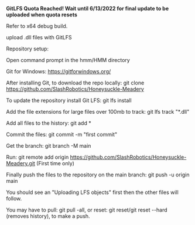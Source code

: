 **GitLFS Quota Reached! Wait until 6/13/2022 for final update to be uploaded when quota resets**

Refer to x64 debug build.

upload .dll files with GitLFS

Repository setup:

Open command prompt in the hmm/HMM directory

Git for Windows: https://gitforwindows.org/

After installing Git, to download the repo locally: git clone https://github.com/SlashRobotics/Honeysuckle-Meadery

To update the repository install Git LFS: git lfs install

Add the file extensions for large files over 100mb to track: git lfs track "*.dll"

Add all files to the history: git add *

Commit the files: git commit -m "first commit"

Get the branch: git branch -M main

Run: git remote add origin https://github.com/SlashRobotics/Honeysuckle-Meadery.git (First time only)

Finally push the files to the repository on the main branch: git push -u origin main

You should see an "Uploading LFS objects" first then the other files will follow.

You may have to pull: git pull -all, or reset: git reset/git reset --hard (removes history), to make a push.
